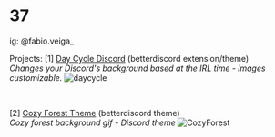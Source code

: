 # 37
ig: @fabio.veiga_

Projects:
[1] <a href="https://github.com/v37ga/37/tree/main/daycyclediscord">Day Cycle Discord</a> (betterdiscord extension/theme)
<br>
<i> Changes your Discord's background based at the IRL time - images customizable.</i>
![daycycle](https://user-images.githubusercontent.com/71238693/135933884-19f97f74-d963-4c77-9bbf-1b8441f5b7fe.png)

<br>

[2] <a href="https://github.com/v37ga/37/tree/main/cozyforesttheme">Cozy Forest Theme</a> (betterdiscord theme)
<br>
<i> Cozy forest background gif - Discord theme</i>
![CozyForest](https://user-images.githubusercontent.com/71238693/135933776-8d459d16-8d14-411e-8b05-e88a12fb8a26.png)


